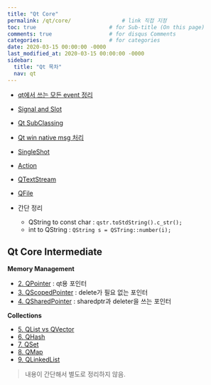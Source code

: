 ```yaml
---
title: "Qt Core"
permalink: /qt/core/                # link 직접 지정
toc: true                       # for Sub-title (On this page)
comments: true                  # for disqus Comments
categories:                     # for categories
date: 2020-03-15 00:00:00 -0000
last_modified_at: 2020-03-15 00:00:00 -0000
sidebar:
  title: "Qt 목차"
  nav: qt
---
```


* [qt에서 쓰는 모든 event 정리](/qt/core/event/)

* [Signal and Slot](https://goodayth.github.io/Qt-signal-slot/)
* [Qt SubClassing](https://goodayth.github.io/Qt-subclassing/)
* [Qt win native msg 처리](https://goodayth.github.io/Qt-native-msg/)
* [SingleShot](https://goodayth.github.io/Qt-singleshot/)
* [Action](https://goodayth.github.io/Qt-action/)
* [QTextStream](https://goodayth.github.io/Qt-qtextstream/)
* [QFile](https://goodayth.github.io/Qt-qfile/)

* 간단 정리
    - QString to const char : `qstr.toStdString().c_str();`
    - int to QString : `QString s = QSTring::number(i);`

## Qt Core Intermediate

**Memory Management**

* [2. QPointer](/qt/core/QPointer/) : qt용 포인터
* [3. QScopedPointer](/qt/core/QScopedPointer/) : delete가 필요 없는 포인터
* [4. QSharedPointer](/qt/core/QScopedPointer/) : sharedptr과 deleter을 쓰는 포인터

**Collections**

* [5. QList vs QVector](/qt/core/QList-QVector/)
* [6. QHash](/qt/core/QHash/)
* [7. QSet](/qt/core/QSet/)
* [8. QMap](/qt/core/QMap/)
* [9. QLinkedList](/qt/core/QLinkedList/)

> 내용이 간단해서 별도로 정리하지 않음.